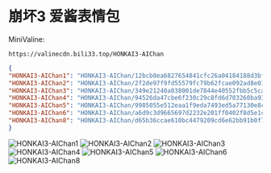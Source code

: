 # 崩坏3 爱酱表情包

MiniValine:

`https://valinecdn.bili33.top/HONKAI3-AIChan`

```json
{
"HONKAI3-AIChan1": "HONKAI3-AIChan/12bcb0ea6827654841cfc26a04184188d3bf3c13.gif",
"HONKAI3-AIChan2": "HONKAI3-AIChan/2f2de97f9fd55579fc79b62fcae092ad8e011f6f.png",
"HONKAI3-AIChan3": "HONKAI3-AIChan/349e21240a038001de7844e40552fbb5c5ca93df.jpg",
"HONKAI3-AIChan4": "HONKAI3-AIChan/94526da47cbe6f230c29c8fd6d703260ba93c879.png",
"HONKAI3-AIChan5": "HONKAI3-AIChan/9985055e512eaa1f9eda7493ed5a77130e8c5a49.jpg",
"HONKAI3-AIChan6": "HONKAI3-AIChan/a6d9c3d9665697d2232e201ff0402f8d5e1c3b10.jpg",
"HONKAI3-AIChan8": "HONKAI3-AIChan/d65b36ccae610bc4479209cd6e62bb91b0f76188.jpg",
}
```
![HONKAI3-AIChan1](https://valinecdn.bili33.top/HONKAI3-AIChan/12bcb0ea6827654841cfc26a04184188d3bf3c13.gif)
![HONKAI3-AIChan2](https://valinecdn.bili33.top/HONKAI3-AIChan/2f2de97f9fd55579fc79b62fcae092ad8e011f6f.png)
![HONKAI3-AIChan3](https://valinecdn.bili33.top/HONKAI3-AIChan/349e21240a038001de7844e40552fbb5c5ca93df.jpg)
![HONKAI3-AIChan4](https://valinecdn.bili33.top/HONKAI3-AIChan/94526da47cbe6f230c29c8fd6d703260ba93c879.png)
![HONKAI3-AIChan5](https://valinecdn.bili33.top/HONKAI3-AIChan/9985055e512eaa1f9eda7493ed5a77130e8c5a49.jpg)
![HONKAI3-AIChan6](https://valinecdn.bili33.top/HONKAI3-AIChan/a6d9c3d9665697d2232e201ff0402f8d5e1c3b10.jpg)
![HONKAI3-AIChan8](https://valinecdn.bili33.top/HONKAI3-AIChan/d65b36ccae610bc4479209cd6e62bb91b0f76188.jpg)

